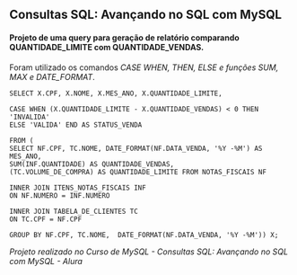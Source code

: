 ## Consultas SQL: Avançando no SQL com MySQL

#### Projeto de uma query para geração de relatório comparando QUANTIDADE_LIMITE com QUANTIDADE_VENDAS. </br>
Foram utilizado os comandos *CASE WHEN, THEN, ELSE e funções SUM, MAX e DATE_FORMAT*.

~~~
SELECT X.CPF, X.NOME, X.MES_ANO, X.QUANTIDADE_LIMITE,

CASE WHEN (X.QUANTIDADE_LIMITE - X.QUANTIDADE_VENDAS) < 0 THEN 'INVALIDA'
ELSE 'VALIDA' END AS STATUS_VENDA

FROM (
SELECT NF.CPF, TC.NOME, DATE_FORMAT(NF.DATA_VENDA, '%Y -%M') AS MES_ANO, 
SUM(INF.QUANTIDADE) AS QUANTIDADE_VENDAS, 
(TC.VOLUME_DE_COMPRA) AS QUANTIDADE_LIMITE FROM NOTAS_FISCAIS NF

INNER JOIN ITENS_NOTAS_FISCAIS INF
ON NF.NUMERO = INF.NUMERO

INNER JOIN TABELA_DE_CLIENTES TC
ON TC.CPF = NF.CPF

GROUP BY NF.CPF, TC.NOME,  DATE_FORMAT(NF.DATA_VENDA, '%Y -%M')) X;
~~~

*Projeto realizado no Curso de MySQL - Consultas SQL: Avançando no SQL com MySQL - Alura*

